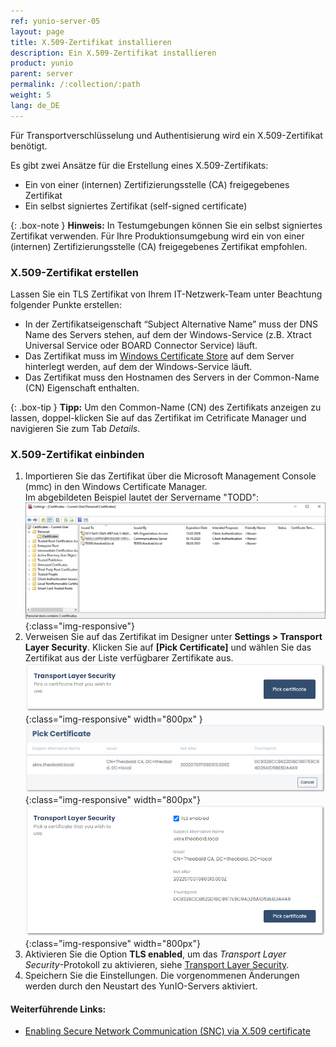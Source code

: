 ```yaml
---
ref: yunio-server-05
layout: page
title: X.509-Zertifikat installieren
description: Ein X.509-Zertifikat installieren
product: yunio
parent: server
permalink: /:collection/:path
weight: 5
lang: de_DE
---
```


Für Transportverschlüsselung und Authentisierung wird ein X.509-Zertifikat benötigt.

Es gibt zwei Ansätze für die Erstellung eines X.509-Zertifikats:
- Ein von einer (internen) Zertifizierungsstelle (CA) freigegebenes Zertifikat 
- Ein selbst signiertes Zertifikat (self-signed certificate)

{: .box-note }
**Hinweis:** In Testumgebungen können Sie ein selbst signiertes Zertifikat verwenden. Für Ihre Produktionsumgebung wird ein von einer (internen) Zertifizierungsstelle (CA) freigegebenes Zertifikat empfohlen. 


### X.509-Zertifikat erstellen

Lassen Sie ein TLS Zertifikat von Ihrem IT-Netzwerk-Team unter Beachtung folgender Punkte erstellen:

- In der Zertifikatseigenschaft “Subject Alternative Name” muss der DNS Name des Servers stehen, auf dem der Windows-Service (z.B. Xtract Universal Service oder BOARD Connector Service) läuft.
- Das Zertifikat muss im [Windows Certificate Store](https://technet.microsoft.com/en-us/ms788967(v=vs.91)) auf dem Server hinterlegt werden, auf dem der Windows-Service läuft.<br>
- Das Zertifikat muss den Hostnamen des Servers in der Common-Name (CN) Eigenschaft enthalten. 

{: .box-tip }
**Tipp:** Um den Common-Name (CN) des Zertifikats anzeigen zu lassen, doppel-klicken Sie auf das Zertifikat im Cetrificate Manager und navigieren Sie zum Tab *Details*.

### X.509-Zertifikat einbinden

1. Importieren Sie das Zertifikat über die Microsoft Management Console (mmc) in den Windows Certificate Manager. <br>
Im abgebildeten Beispiel lautet der Servername "TODD":
![XU-X509-MMC](/img/content/XU-X509-MMC.png){:class="img-responsive"}
2. Verweisen Sie auf das Zertifikat im Designer unter **Settings > Transport Layer Security**. 
Klicken Sie auf **[Pick Certificate]** und wählen Sie das Zertifikat aus der Liste verfügbarer Zertifikate aus. <br>
![TransportLayerSecurity](/img/content/yunio/Settings_transportlayersecurity.png){:class="img-responsive" width="800px" }
![TransportLayerSecurity-List](/img/content/yunio/tls-pickcertificate.png){:class="img-responsive" width="800px"}
![TransportLayerSecurity-Details](/img/content/yunio/tls-certificate.png){:class="img-responsive" width="800px"}
3. Aktivieren Sie die Option **TLS enabled**, um das *Transport Layer Security*-Protokoll zu aktivieren, siehe [Transport Layer Security](./server-einstellungen#transport-layer-security).<br>
4. Speichern Sie die Einstellungen. Die vorgenommenen Änderungen werden durch den Neustart des YunIO-Servers aktiviert.


#### Weiterführende Links:
- [Enabling Secure Network Communication (SNC) via X.509 certificate](https://kb.theobald-software.com/sap/enable-snc-using-pse-file)

